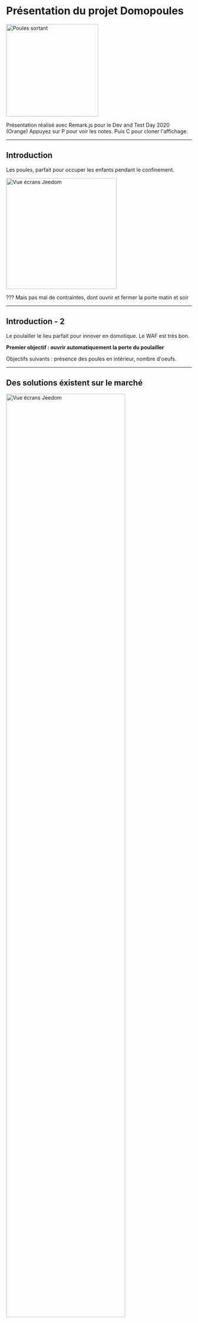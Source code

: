 # Présentation du projet Domopoules

<img src="../hardware/IMG_20200727_080342.jpg" height="250" alt="Poules sortant">

Présentation réalisé avec Remark.js pour le Dev and Test Day 2020 (Orange)
Appuyez sur P pour voir les notes. Puis C pour cloner l'affichage.

---

## Introduction

Les poules, parfait pour occuper les enfants pendant le confinement.

<img src="./resources/enfant_poules.jpg" height="300" alt="Vue écrans Jeedom">

???
Mais pas mal de contraintes, dont ouvrir et fermer la porte matin et soir

---

## Introduction - 2

Le poulailler le lieu parfait pour innover en domotique.
Le WAF est très bon.

__Premier objectif : ouvrir automatiquement la porte du poulailler__

Objectifs suivants : présence des poules en intérieur, nombre d'oeufs.


---

## Des solutions éxistent sur le marché

<img src="./resources/chickenguard.jpg" height="80%" alt="Vue écrans Jeedom">

???
Ici chickenguard
Mais cher(140€), pas domotisé, pas adapté à ma cabane.


---

## Agenda

1. Présentation de Jeedom
1. Présentation du raspberry pi zero WH
2. Le problème de la portée
3. Le problème de l'alimentation
4. ...

---

## Présentation de Jeedom

<img src="./resources/jeedom_overview.jpg" width="100%" alt="Vue écrans Jeedom">

Open source. Français.

???
Système très ouvert : compatible zwave, philips Hue,  ikea...
TODO graphique Jeedom avec ses plugins

---

### Business model

<img src="./resources/logo_jeedom.png" width="10%" alt="Vue écrans Jeedom">

Vente de:

- boxs sur étagère
- plugins
- service de sauvegarde
- noms de domaine

---

## Présentation du raspberry pi zero WH

<img src="./resources/raspberry_family.jpg" width="50%" alt="Vue écrans Jeedom">

Photo de famille : 0 / 1 / 2 / 3 / 4

---

## Présentation du raspberry pi zero WH - 2

<img src="./resources/raspberry-pi-zero-wh-kubii.jpg" height="80%" alt="Vue écrans Jeedom">

<https://www.kubii.fr/cartes-raspberry-pi/2076-raspberry-pi-zero-wh-kubii-3272496009394.html>

???

Pour ceux qui galèrent avec les arduino / ESP TODO
Un vrai linux accessible en SSH, un vrai IDE direct dessus (Vim), Git...
On peut écrire directement en python
Pas cher : 10-15€, mais il faut y ajouter la carte SD

---

## présentation de gpiozero

https://gpiozero.readthedocs.io/en/stable/recipes.html

<img src="./resources/gpio_zero_button.png" width="80%" alt="">

---

## présentation de gpiozero - 2

<img src="./resources/gpio_zero_motor.png" width="80%" alt="">

---

## Le problème de la portée

<img src="./resources/jardin_vue_helico.png" width="100%" alt="La maison et le poulailler sur la gauche">
Le poulailler est à TODO mètres de la box domotique

zigbee ==> KO
z-wave ==> MOUAIS
Wi-Fi ==> OK

---

### Mais est-ce lié au protocole

Probablement plus au hardware

<img src="./resources/synology_rt2600ac.jpg" width="60%" alt="Un vrai routeur Wi-Fi">

---

### Mais est-ce lié au protocole - 2

<img src="./resources/cle_usb_zwave.jpg" width="60%" alt="clé usb zwave">

???

---

### La solution technique

<img src="../hardware/IMG_20200723_000108_recadre.jpg" width="700" alt="clé usb zwave">

????

---

### La solution technique - 2 Pont en H L298N

<img src="./resources/L298N.jpeg" width="700" alt="clé usb zwave">

????


---

### La solution technique - 2 Code (simplifié)

```python
from gpiozero import Motor
from gpiozero import Button
import time

TIME_CLOSE = 99
TIME_OPEN = 69
motor = Motor(forward=17, backward=22)
button = Button(2)

button.when_pressed = info_button_pressed

def open_door():
    motor.forward()
    time.sleep(TIME_OPEN)
    motor.stop()

def close_door():
    time_spent=0
    motor.backward()
    while not button.is_pressed and time_spent<TIME_CLOSE:
      time.sleep(1)
      time_spent+=1
    motor.stop()
```
????


---

## Le problème de l'alimentation

Naivement je pensais que le raspberry pi zero ne consommerait rien et tiendrait qques semaines sur une batterie USB...

Que Neni

---

## Alimentation solution

<img src="../hardware/IMG_20200724_181459.jpg" width="60%" alt="clé usb zwave">

---

## Motion eye OS

---

## Pour aller plus loin


